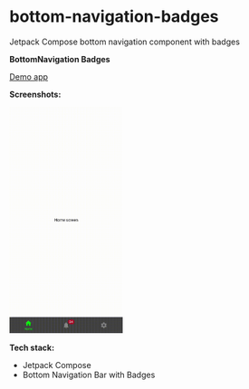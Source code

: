 # bottom-navigation-badges
Jetpack Compose bottom navigation component with badges

**BottomNavigation Badges**

<a href="https://github.com/raheemadamboev/bottom-navigation-badges/blob/master/app-debug.apk">Demo app</a>

**Screenshots:**

<img src="https://github.com/raheemadamboev/bottom-navigation-badges/blob/master/2_5391298814025929386.gif" alt="Italian Trulli" width="200" height="400">

**Tech stack:**

- Jetpack Compose
- Bottom Navigation Bar with Badges
